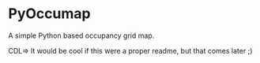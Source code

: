 # PyOccumap

A simple Python based occupancy grid map.

CDL=> It would be cool if this were a proper readme, but that comes later ;)
